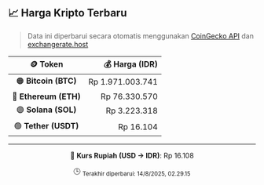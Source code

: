 

<!-- HARGA_KRIPTO -->
## 📈 Harga Kripto Terbaru

> Data ini diperbarui secara otomatis menggunakan [CoinGecko API](https://www.coingecko.com/) dan [exchangerate.host](https://exchangerate.host/)

<div align="center">

| 🪙 Token | 💰 Harga (IDR) |
|:------:|---------------:|
| 🟠 **Bitcoin (BTC)**   | Rp 1.971.003.741 |
| 🔵 **Ethereum (ETH)**  | Rp 76.330.570 |
| 🟣 **Solana (SOL)**    | Rp 3.223.318 |
| 🟢 **Tether (USDT)**   | Rp 16.104 |

---

💱 **Kurs Rupiah (USD → IDR)**: Rp 16.108

🕒 <sub>Terakhir diperbarui: 14/8/2025, 02.29.15</sub>

</div>
<!-- /HARGA_KRIPTO -->